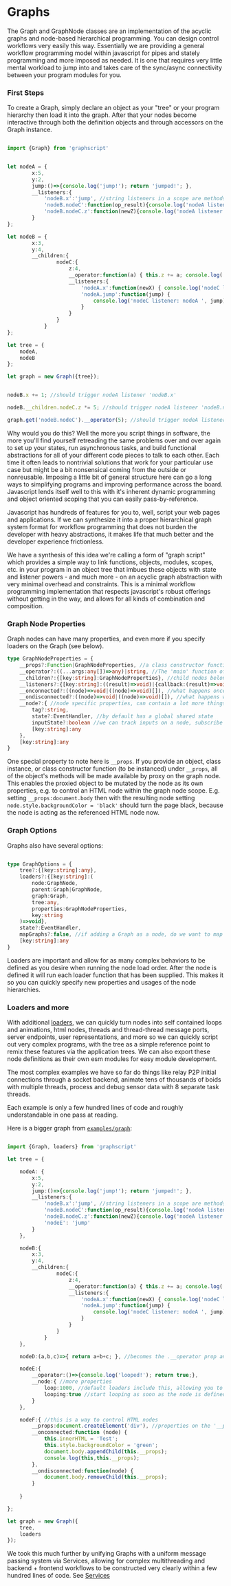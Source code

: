 # Graphs

The Graph and GraphNode classes are an implementation of the acyclic graphs and node-based hierarchical programming. You can design control workflows very easily this way. Essentially we are providing a general workflow programming model within javascript for pipes and stately programming and more imposed as needed. It is one that requires very little mental workload to jump into and takes care of the sync/async connectivity between your program modules for you.


### First Steps

To create a Graph, simply declare an object as your "tree" or your program hierarchy then load it into the graph. After that your nodes become interactive through both the definition objects and through accessors on the Graph instance.

```ts

import {Graph} from 'graphscript'


let nodeA = {
        x:5,
        y:2,
        jump:()=>{console.log('jump!'); return 'jumped!'; },
        __listeners:{
            'nodeB.x':'jump', //string listeners in a scope are methods bound to 'this' node
            'nodeB.nodeC':function(op_result){console.log('nodeA listener: nodeC operator returned:', op_result, this)},
            'nodeB.nodeC.z':function(newZ){console.log('nodeA listener: nodeC z prop changed:', newZ, this)},
        }
};

let nodeB = {
        x:3,
        y:4,
        __children:{
                nodeC:{
                    z:4,
                    __operator:function(a) { this.z += a; console.log('nodeC operator: nodeC z prop added to',this); return this.z; },
                    __listeners:{
                        'nodeA.x':function(newX) { console.log('nodeC listener: nodeA x prop updated', newX);},
                        'nodeA.jump':function(jump) { 
                            console.log('nodeC listener: nodeA ', jump);
                        }
                    }
                }
            }
};

let tree = {
    nodeA,
    nodeB
};

let graph = new Graph({tree});


nodeB.x += 1; //should trigger nodeA listener 'nodeB.x'

nodeB.__children.nodeC.z *= 5; //should trigger nodeA listener 'nodeB.nodeC.z'

graph.get('nodeB.nodeC').__operator(5); //should trigger nodeA listeners 'nodeB.nodeC.z' and 'nodeB.nodeC'

```

Why would you do this? Well the more you script things in software, the more you'll find yourself retreading the same problems over and over again to set up your states, run asynchronous tasks, and build functional abstractions for all of your different code pieces to talk to each other. Each time it often leads to nontrivial solutions that work for your particular use case but might be a bit nonsensical coming from the outside or nonreusable. Imposing a little bit of general structure here can go a long ways to simplifying programs and improving performance across the board. Javascript lends itself well to this with it's inherent dynamic programming and object oriented scoping that you can easily pass-by-reference. 

Javascript has hundreds of features for you to, well, script your web pages and applications. If we can synthesize it into a proper hierarchical graph system format for workflow programming that does not burden the developer with heavy abstractions, it makes life that much better and the developer experience frictionless. 

We have a synthesis of this idea we're calling a form of "graph script" which provides a simple way to link functions, objects, modules, scopes, etc. in your program in an object tree that imbues these objects with state and listener powers - and much more - on an acyclic graph abstraction with very minimal overhead and constraints. This is a minimal workflow programming implementation that respects javascript's robust offerings without getting in the way, and allows for all kinds of combination and composition.



### Graph Node Properties

Graph nodes can have many properties, and even more if you specify loaders on the Graph (see below).

```ts
type GraphNodeProperties = {
    __props?:Function|GraphNodeProperties, //a class constructor function (calls 'new x()') or an object we want to proxy all of the methods on this node. E.g. an html element gains 'this' access through operators and listeners on this node.
    __operator?:((...args:any[])=>any)|string, //The 'main' function of the graph node, children will call this function if triggered by a parent. Functions passed as graphnodeproperties become the operator which can set state.
    __children?:{[key:string]:GraphNodeProperties}, //child nodes belonging to this node, e.g. for propagating results
    __listeners?:{[key:string]:((result)=>void)|{callback:(result)=>void,subInput?:boolean,[key:string]:any}}, //subscribe by tag to nodes or their specific properties and method outputs
    __onconnected?:((node)=>void|((node)=>void)[]), //what happens once the node is created?
    __ondisconnected?:((node)=>void|((node)=>void)[]), //what happens when the node is deleted?
    __node?:{ //node specific properties, can contain a lot more things
        tag?:string,
        state?:EventHandler, //by default has a global shared state
        inputState?:boolean //we can track inputs on a node, subscribe to state with 'input' on the end of the tag or 'tag.prop' 
        [key:string]:any
    },
    [key:string]:any
}
```

One special property to note here is `__props`. If you provide an object, class instance, or class constructor function (to be instanced) under `__props`, all of the object's methods will be made available by proxy on the graph node. This enables the proxied object to be mutated by the node as its own properties, e.g. to control an HTML node within the graph node scope. E.g. setting `__props:document.body` then with the resulting node setting  `node.style.backgroundColor = 'black'` should turn the page black, because the node is acting as the referenced HTML node now.


### Graph Options

Graphs also have several options:
```ts

type GraphOptions = {
    tree?:{[key:string]:any},
    loaders?:{[key:string]:(
        node:GraphNode,
        parent:Graph|GraphNode,
        graph:Graph,
        tree:any,
        properties:GraphNodeProperties,
        key:string
    )=>void},
    state?:EventHandler,
    mapGraphs?:false, //if adding a Graph as a node, do we want to map all the graph's nodes with the parent graph tag denoting it (for uniqueness)?
    [key:string]:any
}
```

Loaders are important and allow for as many complex behaviors to be defined as you desire when running the node load order. After the node is defined it will run each loader function that has been supplied. This makes it so you can quickly specify new properties and usages of the node hierarchies.

### Loaders and more

With additional [loaders](../Loaders.ts), we can quickly turn nodes into self contained loops and animations, html nodes, threads and thread-thread message ports, server endpoints, user representations, and more so we can quickly script out very complex programs, with the tree as a simple reference point to remix these features via the application trees. We can also export these node definitions as their own esm modules for easy module development.

The most complex examples we have so far do things like relay P2P initial connections through a socket backend, animate tens of thousands of boids with multiple threads, process and debug sensor data with 8 separate task threads. 

Each example is only a few hundred lines of code and roughly understandable in one pass at reading.

Here is a bigger graph from [`examples/graph`](../examples/graph/):

```ts

import {Graph, loaders} from 'graphscript'

let tree = {

    nodeA: {
        x:5,
        y:2,
        jump:()=>{console.log('jump!'); return 'jumped!'; },
        __listeners:{
            'nodeB.x':'jump', //string listeners in a scope are methods bound to 'this' node
            'nodeB.nodeC':function(op_result){console.log('nodeA listener: nodeC operator returned:', op_result, this)},
            'nodeB.nodeC.z':function(newZ){console.log('nodeA listener: nodeC z prop changed:', newZ, this)},
            'nodeE': 'jump'
        }
    },

    nodeB:{
        x:3,
        y:4,
        __children:{
                nodeC:{
                    z:4,
                    __operator:function(a) { this.z += a; console.log('nodeC operator: nodeC z prop added to',this); return this.z; },
                    __listeners:{
                        'nodeA.x':function(newX) { console.log('nodeC listener: nodeA x prop updated', newX);},
                        'nodeA.jump':function(jump) { 
                            console.log('nodeC listener: nodeA ', jump);
                        }
                    }
                }
            }
    },

    nodeD:(a,b,c)=>{ return a+b+c; }, //becomes the .__operator prop and calling triggers setState for this tag (or nested tag if a child)

    nodeE:{
        __operator:()=>{console.log('looped!'); return true;},
        __node:{ //more properties
            loop:1000, //default loaders include this, allowing you to define a timer loop
            looping:true //start looping as soon as the node is defined?
        }
    },

    nodeF:{ //this is a way to control HTML nodes
        __props:document.createElement('div'), //properties on the '__props' object will be proxied and mutatable as 'this' on the node. E.g. for representing HTML elements
        __onconnected:function (node) { 
            this.innerHTML = 'Test';
            this.style.backgroundColor = 'green'; 
            document.body.appendChild(this.__props); 
            console.log(this,this.__props);
        },
        __ondisconnected:function(node) {
            document.body.removeChild(this.__props);
        }
        
    }

};

let graph = new Graph({
    tree,
    loaders
});


```


We took this much further by unifying Graphs with a uniform message passing system via Services, allowing for complex multithreading and backend + frontend workflows to be constructed very clearly within a few hundred lines of code. See [Services](./Service.md)